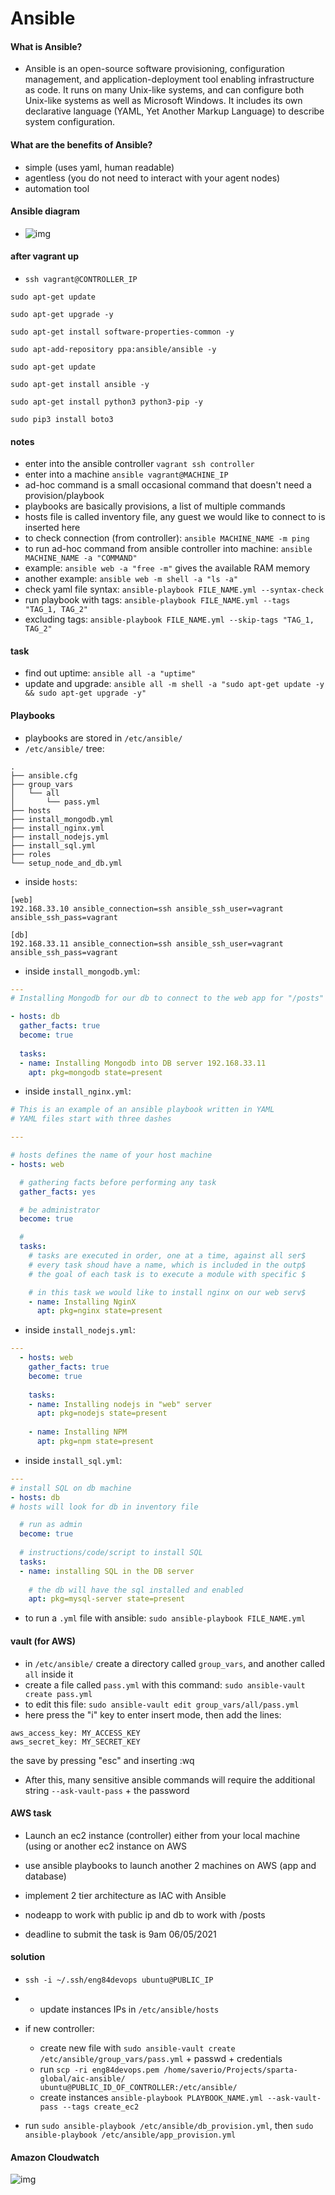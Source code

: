 # Ansible

#### What is Ansible?
- Ansible is an open-source software provisioning, configuration management, and application-deployment tool enabling infrastructure as code. It runs on many Unix-like systems, and can configure both Unix-like systems as well as Microsoft Windows. It includes its own declarative language (YAML, Yet Another Markup Language) to describe system configuration.

#### What are the benefits of Ansible?
- simple (uses yaml, human readable)
- agentless (you do not need to interact with your agent nodes)
- automation tool

#### Ansible diagram
- ![img](https://imgur.com/ff5S2I6.png)

#### after vagrant up
- `ssh vagrant@CONTROLLER_IP`
```shell
sudo apt-get update

sudo apt-get upgrade -y

sudo apt-get install software-properties-common -y

sudo apt-add-repository ppa:ansible/ansible -y

sudo apt-get update

sudo apt-get install ansible -y

sudo apt-get install python3 python3-pip -y

sudo pip3 install boto3
```

#### notes
- enter into the ansible controller `vagrant ssh controller`
- enter into a machine `ansible vagrant@MACHINE_IP`
- ad-hoc command is a small occasional command that doesn't need a provision/playbook
- playbooks are basically provisions, a list of multiple commands
- hosts file is called inventory file, any guest we would like to connect to is inserted here
- to check connection (from controller): `ansible MACHINE_NAME -m ping`
- to run ad-hoc command from ansible controller into machine: `ansible MACHINE_NAME -a "COMMAND"`
- example: `ansible web -a "free -m"` gives the available RAM memory
- another example: `ansible web -m shell -a "ls -a"`
- check yaml file syntax: `ansible-playbook FILE_NAME.yml --syntax-check`
- run playbook with tags: `ansible-playbook FILE_NAME.yml --tags "TAG_1, TAG_2"`
- excluding tags: `ansible-playbook FILE_NAME.yml --skip-tags "TAG_1, TAG_2"`

#### task
- find out uptime: `ansible all -a "uptime"`
- update and upgrade: `ansible all -m shell -a "sudo apt-get update -y && sudo apt-get upgrade -y"`

#### Playbooks
- playbooks are stored in `/etc/ansible/`
- `/etc/ansible/` tree:
```shell
.
├── ansible.cfg
├── group_vars
│   └── all
│       └── pass.yml
├── hosts
├── install_mongodb.yml
├── install_nginx.yml
├── install_nodejs.yml
├── install_sql.yml
├── roles
└── setup_node_and_db.yml
```
- inside `hosts`:
```
[web]
192.168.33.10 ansible_connection=ssh ansible_ssh_user=vagrant ansible_ssh_pass=vagrant

[db]
192.168.33.11 ansible_connection=ssh ansible_ssh_user=vagrant ansible_ssh_pass=vagrant
```
- inside `install_mongodb.yml`:
```yml
---
# Installing Mongodb for our db to connect to the web app for "/posts"

- hosts: db
  gather_facts: true
  become: true
  
  tasks:
  - name: Installing Mongodb into DB server 192.168.33.11
    apt: pkg=mongodb state=present
```
- inside `install_nginx.yml`:
```yml
# This is an example of an ansible playbook written in YAML
# YAML files start with three dashes

---

# hosts defines the name of your host machine
- hosts: web

  # gathering facts before performing any task
  gather_facts: yes

  # be administrator
  become: true

  # 
  tasks:
    # tasks are executed in order, one at a time, against all ser$
    # every task shoud have a name, which is included in the outp$
    # the goal of each task is to execute a module with specific $

    # in this task we would like to install nginx on our web serv$
    - name: Installing NginX
      apt: pkg=nginx state=present
```
- inside `install_nodejs.yml`:
```yml
---
  - hosts: web
    gather_facts: true
    become: true
    
    tasks:
    - name: Installing nodejs in "web" server
      apt: pkg=nodejs state=present
      
    - name: Installing NPM
      apt: pkg=npm state=present
```
- inside `install_sql.yml`:
```yml
---
# install SQL on db machine
- hosts: db
# hosts will look for db in inventory file

  # run as admin
  become: true
  
  # instructions/code/script to install SQL
  tasks:
  - name: installing SQL in the DB server
    
    # the db will have the sql installed and enabled
    apt: pkg=mysql-server state=present
```
- to run a `.yml` file with ansible: `sudo ansible-playbook FILE_NAME.yml`

#### vault (for AWS)
- in `/etc/ansible/` create a directory called `group_vars`, and another called `all` inside it
- create a file called `pass.yml` with this command: `sudo ansible-vault create pass.yml`
- to edit this file: `sudo ansible-vault edit group_vars/all/pass.yml`
- here press the "i" key to enter insert mode, then add the lines:
```
aws_access_key: MY_ACCESS_KEY
aws_secret_key: MY_SECRET_KEY
```
the save by pressing "esc" and inserting :wq
- After this, many sensitive ansible commands will require the additional string `--ask-vault-pass` + the password

#### AWS task
- Launch an ec2 instance (controller) either from your local machine (using or another ec2 instance on AWS
- use ansible playbooks to launch another 2 machines on AWS (app and database)
- implement 2 tier architecture as IAC with Ansible
- nodeapp to work with public ip and db to work with /posts

- deadline to submit the task is 9am 06/05/2021

#### solution
- `ssh -i ~/.ssh/eng84devops ubuntu@PUBLIC_IP`
- - update instances IPs in `/etc/ansible/hosts`

- if new controller:
    - create new file with `sudo ansible-vault create /etc/ansible/group_vars/pass.yml` + passwd + credentials
    - run `scp -ri eng84devops.pem /home/saverio/Projects/sparta-global/aic-ansible/ ubuntu@PUBLIC_ID_OF_CONTROLLER:/etc/ansible/`
    - create instances `ansible-playbook PLAYBOOK_NAME.yml --ask-vault-pass --tags create_ec2`
- run `sudo ansible-playbook /etc/ansible/db_provision.yml`, then `sudo ansible-playbook /etc/ansible/app_provision.yml` 

#### Amazon Cloudwatch
![img](https://i.imgur.com/0VCHhQU.png)
